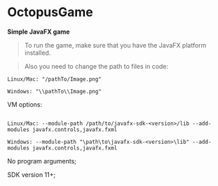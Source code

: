 # OctopusGame
__Simple JavaFX game__


>To run the game, make sure that you have the JavaFX platform installed.


>Also you need to change the path to files in code:
```
Linux/Mac: "/pathTo/Image.png"

Windows: "\\pathTo\\Image.png"
```

VM options:
```

Linux/Mac: --module-path /path/to/javafx-sdk-<version>/lib --add-modules javafx.controls,javafx.fxml
  
Windows: --module-path "\path\to\javafx-sdk-<version>\lib" --add-modules javafx.controls,javafx.fxml

```
  
No program arguments;
  
  
  
SDK version 11+;
